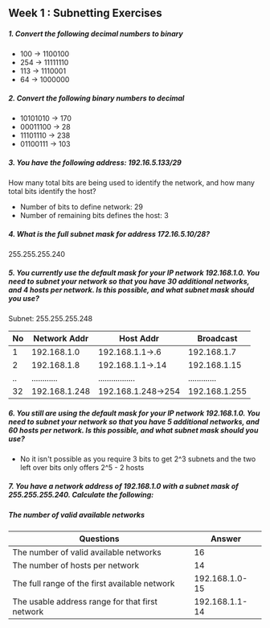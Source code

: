 ## Week 1 : Subnetting Exercises

##### 1. Convert the following decimal numbers to binary

 * 100 -> 1100100
 * 254 -> 11111110
 * 113 -> 1110001
 * 64  -> 1000000

##### 2. Convert the following binary numbers to decimal

 * 10101010 -> 170
 * 00011100 -> 28
 * 11101110 -> 238
 * 01100111 -> 103

##### 3. You have the following address: 192.16.5.133/29
How many total bits are being used to identify the network, and how many total bits identify the host?
 * Number of bits to define network: 29
 * Number of remaining bits defines the host: 3

##### 4. What is the full subnet mask for address 172.16.5.10/28?
255.255.255.240

##### 5. You currently use the default mask for your IP network 192.168.1.0. You need to subnet your network so that you have 30 additional networks, and 4 hosts per network. Is this possible, and what subnet mask should you use?

Subnet: 255.255.255.248

| No | Network Addr | Host Addr         |  Broadcast    |
| -- | ------------ | ----------------- | ------------- |
|  1 | 192.168.1.0  | 192.168.1.1->.6   | 192.168.1.7   |
|  2 | 192.168.1.8  | 192.168.1.1->.14  | 192.168.1.15  |
| .. | ............ | ................. | ............. |
| 32 |192.168.1.248 | 192.168.1.248->254| 192.168.1.255 |

##### 6. You still are using the default mask for your IP network 192.168.1.0. You need to subnet your network so that you have 5 additional networks, and 60 hosts per network. Is this possible, and what subnet mask should you use?
 * No it isn't possible as you require 3 bits to get 2^3 subnets and the two left over bits only offers 2^5 - 2 hosts

##### 7. You have a network address of 192.168.1.0 with a subnet mask of 255.255.255.240. Calculate the following:
##### The number of valid available networks

| Questions |  Answer    |
| --------- | ---------- |
| The number of valid available networks | 16 |
| The number of hosts per network | 14 |
| The full range of the first available network | 192.168.1.0-15 |
| The usable address range for that first network | 192.168.1.1-14 |

